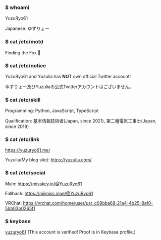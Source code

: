 ### $ whoami

YuzuRyo61

Japanese: ゆずりょー

### $ cat /etc/motd

Finding the Fox 🦊

### $ cat /etc/notice

YuzuRyo61 and Yuzulia has **NOT** own official Twitter account!

ゆずりょー及びYuzuliaの公式Twitterアカウントはございません。

### $ cat /etc/skill

Programming: Python, JavaScript, TypeScript

Qualification: 基本情報技術者(Japan, since 2021), 第二種電気工事士(Japan, since 2019)

### $ cat /etc/link

https://yuzuryo61.me/

Yuzulia(My blog site): https://yuzulia.com/

### $ cat /etc/social

Main: https://misskey.io/@YuzuRyo61

Fallback: https://nijimiss.moe/@YuzuRyo61

VRChat: https://vrchat.com/home/user/usr_c09bba68-21a4-4b25-8af0-5bb03b0265f1

### $ keybase

[yuzuryo61](https://keybase.io/yuzuryo61) (This account is verified! Proof is in Keybase profile.)

